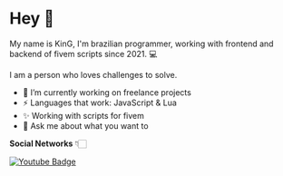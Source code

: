 # Hey 👋

My name is KinG, I'm brazilian programmer, working with frontend and backend of fivem scripts since 2021. 💻

I am a person who loves challenges to solve.

- 🎃 I’m currently working on freelance projects
- ⚡ Languages that work: JavaScript & Lua
- ✨ Working with scripts for fivem
- 💬 Ask me about what you want to

**Social Networks** 👇🏻

[
![Youtube Badge](https://img.shields.io/badge/-Youtube-FF0000?style=flat-square&labelColor=FF0000&logo=youtube&logoColor=white&link=https://www.youtube.com/zking0d)
](https://www.youtube.com/zking0d)

